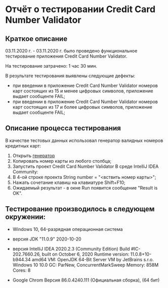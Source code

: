 # Отчёт о тестировании Credit Card Number Validator

## Краткое описание

03.11.2020 г. - 03.11.2020 г. было проведено функциональное тестирование приложения Credit Card Number Validator.

На тестирование затрачено: 1 час 30 мин.

В результате тестирования выявлены следующие дефекты:
* при введении в приложение Credit Card Number Validator номеров карт состоящих из 15 и менее цифровых символов, приложение выдает сообщенте FAIL;
* при введении в приложение Credit Card Number Validator номеров карт состоящих из 17 и более цифровых символов, приложение выдает сообщенте FAIL;

## Описание процесса тестирования

В качестве тестовых данных использовал генератор валидных номеров кредитных карт:
1. Открыть [генератор](https://www.freeformatter.com/credit-card-number-generator-validator.html)
2. Копировать номер карты из любого столбца;
3. Запустить проект Credit Card Number Validator В среде IntelliJ IDEA Community:
4. В 4-ой строке проекта String number = "<вствить номер карты>";
5. Нажать сочетание клавиш на клавиатуре Shift+F10;
6. Ожидаемый результат - в окне Run появится сообщение "Result is OK".  

## Тестирование производилось в следующем окружении:
* Windows 10, 64-разрядная операционная система

* версия JDK "11.0.9" 2020-10-20

* версия IntelliJ IDEA 2020.2.3 (Community Edition)
Build #IC-202.7660.26, built on October 6, 2020
Runtime version: 11.0.8+10-b944.34 amd64
VM: OpenJDK 64-Bit Server VM by JetBrains s.r.o.
Windows 10 10.0
GC: ParNew, ConcurrentMarkSweep
Memory: 858M
Cores: 8

* Google Chrom Версия 86.0.4240.111 (Официальная сборка), (64 бит)